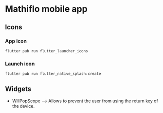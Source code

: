 # Mathiflo mobile app

## Icons

### App icon

```bash
flutter pub run flutter_launcher_icons
```

### Launch icon

```bash
flutter pub run flutter_native_splash:create
```

## Widgets

- WillPopScope --> Allows to prevent the user from using the return key of the device.
